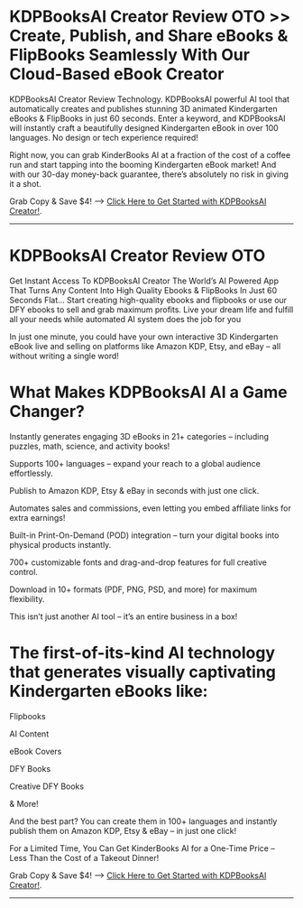 # **KDPBooksAI Creator Review OTO >> Create, Publish, and Share eBooks & FlipBooks Seamlessly With Our Cloud-Based eBook Creator**
KDPBooksAI Creator Review Technology. KDPBooksAI powerful AI tool that automatically creates and publishes stunning 3D animated Kindergarten eBooks & FlipBooks in just 60 seconds. Enter a keyword, and KDPBooksAI will instantly craft a beautifully designed Kindergarten eBook in over 100 languages. No design or tech experience required!

Right now, you can grab KinderBooks AI at a fraction of the cost of a coffee run and start tapping into the booming Kindergarten eBook market! And with our 30-day money-back guarantee, there’s absolutely no risk in giving it a shot.

Grab Copy & Save $4! –> [Click Here to Get Started with KDPBooksAI Creator!](https://warriorplus.com/o2/a/msdqlfq/0).


---


# **KDPBooksAI Creator Review OTO**

Get Instant Access To KDPBooksAI Creator The World’s AI Powered App That Turns Any Content Into High Quality Ebooks & FlipBooks In Just 60 Seconds Flat… Start creating high-quality ebooks and flipbooks or use our DFY ebooks to sell and grab maximum profits. Live your dream life and fulfill all your needs while automated AI system does the job for you

In just one minute, you could have your own interactive 3D Kindergarten eBook live and selling on platforms like Amazon KDP, Etsy, and eBay – all without writing a single word!

# **What Makes KDPBooksAI AI a Game Changer?**
Instantly generates engaging 3D eBooks in 21+ categories – including puzzles, math, science, and activity books!

Supports 100+ languages – expand your reach to a global audience effortlessly.

Publish to Amazon KDP, Etsy & eBay in seconds with just one click.

Automates sales and commissions, even letting you embed affiliate links for extra earnings!

Built-in Print-On-Demand (POD) integration – turn your digital books into physical products instantly.

700+ customizable fonts and drag-and-drop features for full creative control.

Download in 10+ formats (PDF, PNG, PSD, and more) for maximum flexibility.

This isn’t just another AI tool – it’s an entire business in a box!


# **The first-of-its-kind AI technology that generates visually captivating Kindergarten eBooks like:**

Flipbooks

AI Content

eBook Covers

DFY Books

Creative DFY Books

& More!

And the best part? You can create them in 100+ languages and instantly publish them on Amazon KDP, Etsy & eBay – in just one click!

For a Limited Time, You Can Get KinderBooks AI for a One-Time Price – Less Than the Cost of a Takeout Dinner!

Grab Copy & Save $4! –> [Click Here to Get Started with KDPBooksAI Creator!](https://warriorplus.com/o2/a/msdqlfq/0).


---


